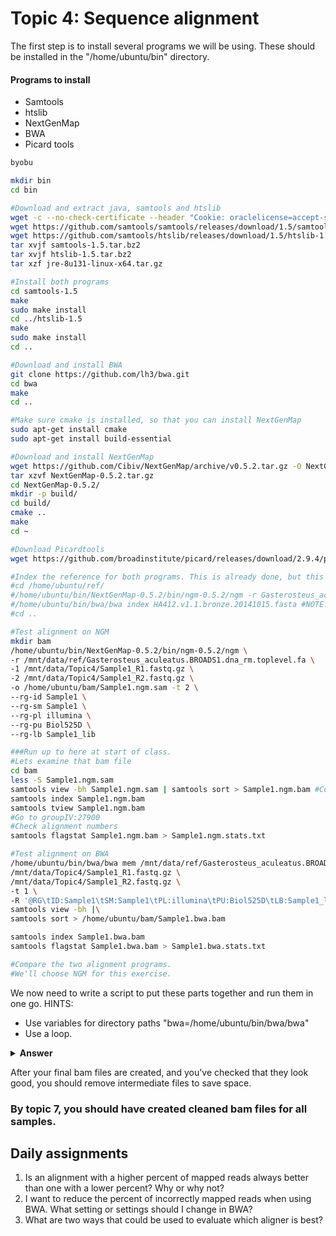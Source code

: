 # Topic 4: Sequence alignment

The first step is to install several programs we will be using. These should be installed in the "/home/ubuntu/bin" directory.

#### Programs to install
* Samtools
* htslib
* NextGenMap
* BWA
* Picard tools

```bash
byobu

mkdir bin
cd bin

#Download and extract java, samtools and htslib
wget -c --no-check-certificate --header "Cookie: oraclelicense=accept-securebackup-cookie" http://download.oracle.com/otn-pub/java/jdk/8u131-b11/d54c1d3a095b4ff2b6607d096fa80163/jre-8u131-linux-x64.tar.gz
wget https://github.com/samtools/samtools/releases/download/1.5/samtools-1.5.tar.bz2
wget https://github.com/samtools/htslib/releases/download/1.5/htslib-1.5.tar.bz2
tar xvjf samtools-1.5.tar.bz2
tar xvjf htslib-1.5.tar.bz2
tar xzf jre-8u131-linux-x64.tar.gz

#Install both programs
cd samtools-1.5
make
sudo make install
cd ../htslib-1.5
make
sudo make install
cd ..

#Download and install BWA
git clone https://github.com/lh3/bwa.git
cd bwa
make
cd ..

#Make sure cmake is installed, so that you can install NextGenMap
sudo apt-get install cmake
sudo apt-get install build-essential

#Download and install NextGenMap
wget https://github.com/Cibiv/NextGenMap/archive/v0.5.2.tar.gz -O NextGenMap-0.5.2.tar.gz
tar xzvf NextGenMap-0.5.2.tar.gz
cd NextGenMap-0.5.2/
mkdir -p build/
cd build/
cmake ..
make
cd ~

#Download Picardtools
wget https://github.com/broadinstitute/picard/releases/download/2.9.4/picard.jar

#Index the reference for both programs. This is already done, but this is how you would do it.
#cd /home/ubuntu/ref/
#/home/ubuntu/bin/NextGenMap-0.5.2/bin/ngm-0.5.2/ngm -r Gasterosteus_aculeatus.BROADS1.dna_rm.toplevel.fa
#/home/ubuntu/bin/bwa/bwa index HA412.v1.1.bronze.20141015.fasta #NOTE: This is already done because it takes an hour.
#cd ..

#Test alignment on NGM
mkdir bam
/home/ubuntu/bin/NextGenMap-0.5.2/bin/ngm-0.5.2/ngm \
-r /mnt/data/ref/Gasterosteus_aculeatus.BROADS1.dna_rm.toplevel.fa \
-1 /mnt/data/Topic4/Sample1_R1.fastq.gz \
-2 /mnt/data/Topic4/Sample1_R2.fastq.gz \
-o /home/ubuntu/bam/Sample1.ngm.sam -t 2 \
--rg-id Sample1 \
--rg-sm Sample1 \ 
--rg-pl illumina \
--rg-pu Biol525D \
--rg-lb Sample1_lib

###Run up to here at start of class.
#Lets examine that bam file
cd bam
less -S Sample1.ngm.sam
samtools view -bh Sample1.ngm.sam | samtools sort > Sample1.ngm.bam #Convert to bam and sort
samtools index Sample1.ngm.bam
samtools tview Sample1.ngm.bam
#Go to groupIV:27900
#Check alignment numbers
samtools flagstat Sample1.ngm.bam > Sample1.ngm.stats.txt

#Test alignment on BWA
/home/ubuntu/bin/bwa/bwa mem /mnt/data/ref/Gasterosteus_aculeatus.BROADS1.dna_rm.toplevel.fa \
/mnt/data/Topic4/Sample1_R1.fastq.gz \
/mnt/data/Topic4/Sample1_R2.fastq.gz \
-t 1 \
-R '@RG\tID:Sample1\tSM:Sample1\tPL:illumina\tPU:Biol525D\tLB:Sample1_lib' |\
samtools view -bh |\
samtools sort > /home/ubuntu/bam/Sample1.bwa.bam 

samtools index Sample1.bwa.bam
samtools flagstat Sample1.bwa.bam > Sample1.bwa.stats.txt

#Compare the two alignment programs.
#We'll choose NGM for this exercise.


```
We now need to write a script to put these parts together and run them in one go. 
HINTS:
* Use variables for directory paths "bwa=/home/ubuntu/bin/bwa/bwa"
* Use a loop.

<details> 
<summary> <b>Answer</b>  </summary>
  
   ```bash
   #First set up variable names
   bam=/home/ubuntu/bam
   fastq=/mnt/data/
   java=/home/ubuntu/bin/jdk1.8.0_102/jre/bin/java
   ngm=/home/ubuntu/bin/NextGenMap-0.5.0/bin/ngm-0.5.0/ngm
   bin=/home/ubuntu/bin
   ref=/home/ubuntu/ref/HA412.v1.1.bronze.20141015.fasta
   #Then get a list of sample names, without suffixes
   ls $fastq | grep R1.fastq | sed s/_R1.fastq.gz//g > $bam/samplelist.txt
   #Then loop through the samples
   while read name
   do
        $ngm -r $ref -1 $fastq/${name}_R1.fastq.gz -2 $fastq/${name}_R2.fastq.gz -o $bam/${name}.ngm.sam -t 2
        samtools view -bh $bam/${name}.ngm.sam | samtools sort > $bam/${name}.ngm.bam

   done < $bam/samplelist.txt
```
</details>

After your final bam files are created, and you've checked that they look good, you should remove intermediate files to save space. 
### By topic 7, you should have created cleaned bam files for all samples.

## Daily assignments
1. Is an alignment with a higher percent of mapped reads always better than one with a lower percent? Why or why not?
2. I want to reduce the percent of incorrectly mapped reads when using BWA. What setting or settings should I change in BWA?
3. What are two ways that could be used to evaluate which aligner is best?

